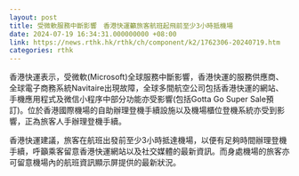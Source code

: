 ```yaml
---
layout: post
title: 受微軟服務中斷影響　香港快運籲旅客航班起飛前至少3小時抵機場
date: 2024-07-19 16:34:31.000000000 +08:00
link: https://news.rthk.hk/rthk/ch/component/k2/1762306-20240719.htm
categories: rthk
---
```


香港快運表示，受微軟(Microsoft)全球服務中斷影響，香港快運的服務供應商、全球電子商務系統Navitaire出現故障，全球多間航空公司包括香港快運的網站、手機應用程式及微信小程序中部分功能亦受影響(包括Gotta Go Super Sale預訂)。位於香港國際機場的自助辦理登機手續設施以及機場櫃位登機系統亦受到影響，正為旅客人手辦理登機手續。

香港快運建議，旅客在航班出發前至少3小時抵達機場，以便有足夠時間辦理登機手續，呼籲乘客留意香港快運網站以及社交媒體的最新資訊。而身處機場的旅客亦可留意機場內的航班資訊顯示屏提供的最新狀況。
